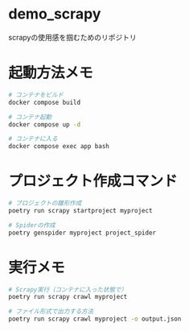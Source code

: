 # demo_scrapy
scrapyの使用感を掴むためのリポジトリ

# 起動方法メモ
```bash
# コンテナをビルド
docker compose build

# コンテナ起動
docker compose up -d

# コンテナに入る
docker compose exec app bash
```

# プロジェクト作成コマンド
```bash
# プロジェクトの雛形作成
poetry run scrapy startproject myproject

# Spiderの作成
poetry genspider myproject project_spider
```

# 実行メモ
```bash
# Scrapy実行（コンテナに入った状態で）
poetry run scrapy crawl myproject

# ファイル形式で出力する方法
poetry run scrapy crawl myproject -o output.json
```